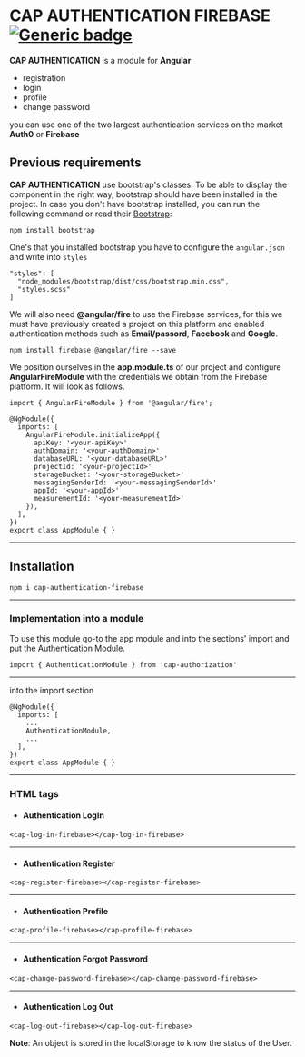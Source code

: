 # CAP AUTHENTICATION FIREBASE [![Generic badge](https://img.shields.io/badge/CAP-Active-<COLOR>.svg)](https://shields.io/)

**CAP AUTHENTICATION** is a module for **Angular**

* registration
* login
* profile
* change password

you can use one of the two largest authentication services on the market **Auth0** or **Firebase**

## **Previous requirements**
**CAP AUTHENTICATION** use bootstrap's classes. To be able to display the component in the right way, bootstrap should have been installed in the project. In case you don't have bootstrap installed, you can run the following command or read their [Bootstrap](https://getbootstrap.com/docs/4.3/getting-started/download/):
```
npm install bootstrap
```
One's that you installed bootstrap you have to configure the `angular.json` and write into `styles`
```
"styles": [
  "node_modules/bootstrap/dist/css/bootstrap.min.css",
  "styles.scss"
]
```

We will also need **@angular/fire** to use the Firebase services, for this we must have previously created a project on this platform and enabled authentication methods such as **Email/passord**, **Facebook** and **Google**.
```
npm install firebase @angular/fire --save
```

We position ourselves in the **app.module.ts** of our project and configure **AngularFireModule** with the credentials we obtain from the Firebase platform. It will look as follows.


```
import { AngularFireModule } from '@angular/fire';

@NgModule({
  imports: [
    AngularFireModule.initializeApp({
      apiKey: '<your-apiKey>'
      authDomain: '<your-authDomain>'
      databaseURL: '<your-databaseURL>'
      projectId: '<your-projectId>'
      storageBucket: '<your-storageBucket>'
      messagingSenderId: '<your-messagingSenderId>'
      appId: '<your-appId>'
      measurementId: '<your-measurementId>'
    }),
  ],
})
export class AppModule { }
```
---

## Installation
```
npm i cap-authentication-firebase
```
---

### **Implementation into a module**

To use this module go-to the app module and into the sections' import and put the Authentication Module.
```
import { AuthenticationModule } from 'cap-authorization'
```
---
into the import section
```
@NgModule({
  imports: [
    ...
    AuthenticationModule,
    ...
  ],
})
export class AppModule { }
```
---

### **HTML tags**

* #### **Authentication LogIn**
```
<cap-log-in-firebase></cap-log-in-firebase>
```
---
* #### **Authentication Register**
```
<cap-register-firebase></cap-register-firebase>
```
---
* #### **Authentication Profile**
```
<cap-profile-firebase></cap-profile-firebase>
```
---
* #### **Authentication Forgot Password**
```
<cap-change-password-firebase></cap-change-password-firebase>
```
---
* #### **Authentication Log Out**
```
<cap-log-out-firebase></cap-log-out-firebase>
```

**Note**: An object is stored in the localStorage to know the status of the User.
